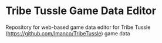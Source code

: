 # Tribe Tussle Game Data Editor
Repository for web-based game data editor for Tribe Tussle (https://github.com/lmanco/TribeTussle) game data